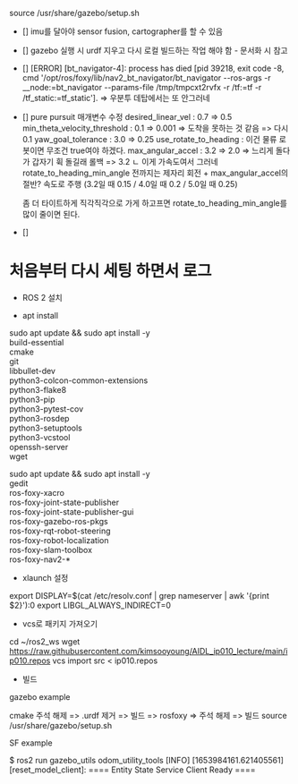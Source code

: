 source /usr/share/gazebo/setup.sh

- [] imu를 달아야 sensor fusion, cartographer를 할 수 있음
- [] gazebo 실행 시 urdf 지우고 다시 로컬 빌드하는 작업 해야 함 - 문서화 시 참고 
- [] [ERROR] [bt_navigator-4]: process has died [pid 39218, exit code -8, cmd '/opt/ros/foxy/lib/nav2_bt_navigator/bt_navigator --ros-args -r __node:=bt_navigator --params-file /tmp/tmpcxt2rvfx -r /tf:=tf -r /tf_static:=tf_static']. => 우분투 데탑에서는 또 안그러네
- [] pure pursuit 매개변수 수정
    desired_linear_vel : 0.7 => 0.5
    min_theta_velocity_threshold : 0.1 => 0.001 => 도착을 못하는 것 같음 => 다시 0.1
    yaw_goal_tolerance : 3.0 => 0.25
    use_rotate_to_heading : 이건 물류 로봇이면 무조건 true여야 하겠다.
    max_angular_accel : 3.2 => 2.0 => 느리게 돌다가 갑자기 휙 돌길래 롤백 => 3.2
    ㄴ 이게 가속도여서 그러네 
    rotate_to_heading_min_angle 전까지는 제자리 회전 + max_angular_accel의 절반? 속도로 주행 (3.2일 때 0.15 / 4.0일 때 0.2 / 5.0일 때 0.25)
    
    좀 더 타이트하게 직각직각으로 가게 하고프면
    rotate_to_heading_min_angle를 많이 줄이면 된다.
- [] 

# 처음부터 다시 세팅 하면서 로그

- ROS 2 설치

- apt install

sudo apt update && sudo apt install -y \
  build-essential \
  cmake \
  git \
  libbullet-dev \
  python3-colcon-common-extensions \
  python3-flake8 \
  python3-pip \
  python3-pytest-cov \
  python3-rosdep \
  python3-setuptools \
  python3-vcstool \
  openssh-server \
  wget

sudo apt update && sudo apt install -y \
  gedit \
  ros-foxy-xacro \
  ros-foxy-joint-state-publisher \
  ros-foxy-joint-state-publisher-gui \
  ros-foxy-gazebo-ros-pkgs \
  ros-foxy-rqt-robot-steering \
  ros-foxy-robot-localization \
  ros-foxy-slam-toolbox \
  ros-foxy-nav2-* 


- xlaunch 설정

export DISPLAY=$(cat /etc/resolv.conf | grep nameserver | awk '{print $2}'):0 
export LIBGL_ALWAYS_INDIRECT=0

- vcs로 패키지 가져오기

cd ~/ros2_ws
wget https://raw.githubusercontent.com/kimsooyoung/AIDL_ip010_lecture/main/ip010.repos
vcs import src < ip010.repos

- 빌드

gazebo example

cmake 주석 해제 => .urdf 제거 => 빌드 => rosfoxy => 주석 해제 => 빌드
source /usr/share/gazebo/setup.sh

SF example

$ ros2 run gazebo_utils odom_utility_tools
[INFO] [1653984161.621405561] [reset_model_client]: ==== Entity State Service Client Ready ====

